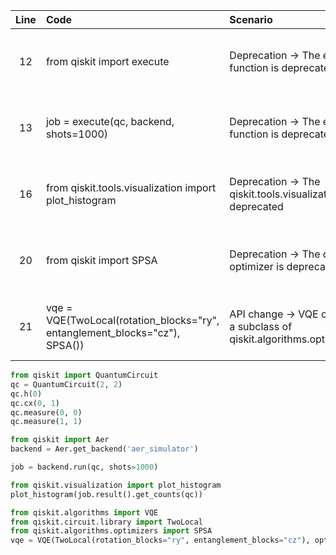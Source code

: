 | Line | Code | Scenario | Reference | Artifact | Refactoring |
| :--: | :--- | :------- | :-------: | :------- | :---------- |
| 12 | from qiskit import execute | Deprecation -> The execute() function is deprecated | qrn_tax_ddbb--7bf4d761-c839-4955-8231-1a42d8ebb451 | qiskit.execute | Use backend.run() instead of execute() |
| 13 | job = execute(qc, backend, shots=1000) | Deprecation -> The execute() function is deprecated | qrn_tax_ddbb--7bf4d761-c839-4955-8231-1a42d8ebb451 | qiskit.execute | job = backend.run(qc, shots=1000) |
| 16 | from qiskit.tools.visualization import plot_histogram | Deprecation -> The qiskit.tools.visualization module is deprecated | qrn_tax_ddbb--287e4440-17ef-4074-bc41-4ca986fe3114 | qiskit.tools.visualization | from qiskit.visualization import plot_histogram |
| 20 | from qiskit import SPSA | Deprecation -> The qiskit.SPSA optimizer is deprecated and removed | qrn_tax_ddbb--2e5beb11-dc57-475a-837e-9198bbb1fff7 | qiskit.SPSA | from qiskit.algorithms.optimizers import SPSA |
| 21 | vqe = VQE(TwoLocal(rotation_blocks="ry", entanglement_blocks="cz"), SPSA()) | API change -> VQE optimizer must be a subclass of qiskit.algorithms.optimizers.Optimizer | qrn_tax_ddbb--2e5beb11-dc57-475a-837e-9198bbb1fff7 | VQE, SPSA | vqe = VQE(TwoLocal(rotation_blocks="ry", entanglement_blocks="cz"), optimizer=SPSA()) |

```python
from qiskit import QuantumCircuit
qc = QuantumCircuit(2, 2)
qc.h(0)
qc.cx(0, 1)
qc.measure(0, 0)
qc.measure(1, 1)

from qiskit import Aer
backend = Aer.get_backend('aer_simulator')

job = backend.run(qc, shots=1000)

from qiskit.visualization import plot_histogram
plot_histogram(job.result().get_counts(qc))

from qiskit.algorithms import VQE
from qiskit.circuit.library import TwoLocal
from qiskit.algorithms.optimizers import SPSA
vqe = VQE(TwoLocal(rotation_blocks="ry", entanglement_blocks="cz"), optimizer=SPSA())
```